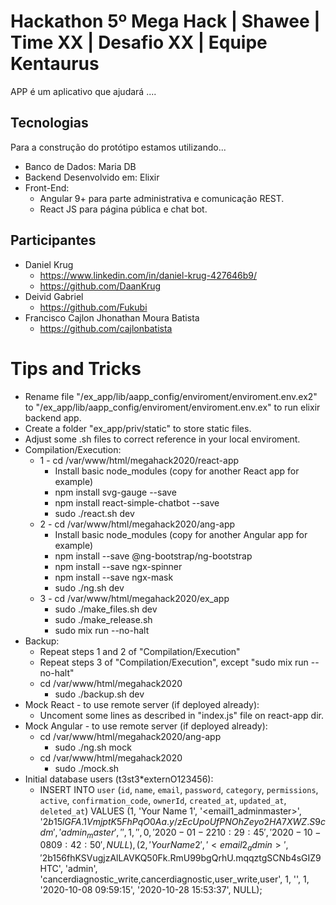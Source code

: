 

# Hackathon 5º Mega Hack | Shawee | Time XX | Desafio XX | Equipe Kentaurus

APP é um aplicativo que ajudará ....

## Tecnologias

Para a construção do protótipo estamos utilizando... 

 - Banco de Dados: Maria DB
 - Backend Desenvolvido em:  Elixir 
 - Front-End: 
   - Angular 9+ para parte administrativa e comunicação REST.
   - React JS para página pública e chat bot.

## Participantes

 - Daniel Krug 
   - https://www.linkedin.com/in/daniel-krug-427646b9/
   - https://github.com/DaanKrug
 - Deivid Gabriel
   - https://github.com/Fukubi
 - Francisco Cajlon Jhonathan Moura Batista
   - https://github.com/cajlonbatista



# Tips and Tricks

  - Rename file "/ex_app/lib/aapp_config/enviroment/enviroment.env.ex2" to "/ex_app/lib/aapp_config/enviroment/enviroment.env.ex" to run elixir backend app.
  - Create a folder "ex_app/priv/static" to store static files.
  - Adjust some .sh files to correct reference in your local enviroment.
  - Compilation/Execution:
    - 1 - cd /var/www/html/megahack2020/react-app
      - Install basic node_modules (copy for another React app for example)
      - npm install svg-gauge --save
      - npm install react-simple-chatbot --save
      - sudo ./react.sh dev
    - 2 - cd /var/www/html/megahack2020/ang-app
      - Install basic node_modules (copy for another Angular app for example)
      - npm install --save @ng-bootstrap/ng-bootstrap
      - npm install --save ngx-spinner
      - npm install --save ngx-mask
      - sudo ./ng.sh dev
    - 3 - cd /var/www/html/megahack2020/ex_app
      - sudo ./make_files.sh dev
      - sudo ./make_release.sh
      - sudo mix run --no-halt
  - Backup:
    - Repeat steps 1 and 2 of "Compilation/Execution"
    - Repeat steps 3 of "Compilation/Execution", except "sudo mix run --no-halt"
    - cd /var/www/html/megahack2020
      - sudo ./backup.sh dev
  - Mock React - to use remote server (if deployed already):
    - Uncoment some lines as described in "index.js" file on react-app dir.
  - Mock Angular - to use remote server (if deployed already):
    - cd /var/www/html/megahack2020/ang-app
      - sudo ./ng.sh mock
    - cd /var/www/html/megahack2020
      - sudo ./mock.sh
  - Initial database users (t3st3*externO123456):
    - INSERT INTO `user` (`id`, `name`, `email`, `password`, `category`, `permissions`, `active`, `confirmation_code`, `ownerId`, `created_at`, `updated_at`, `deleted_at`) VALUES (1, 'Your Name 1', '<email1_adminmaster>', '$2b$15$lGFA.1VmjptK5FhPqO0Aa.y/zEcUpoUfPNOhZeyo2HA7XWZ.S9cdm', 'admin_master', '', 1, '', 0, '2020-01-22 10:29:45', '2020-10-08 09:42:50', NULL),(2, 'Your Name 2', '<email2_admin>', '$2b$15$6fhKSVugjzAlLAVKQ50Fk.RmU99bgQrhU.mqqztgSCNb4sGIZ9HTC', 'admin', 'cancerdiagnostic_write,cancerdiagnostic,user_write,user', 1, '', 1, '2020-10-08 09:59:15', '2020-10-28 15:53:37', NULL);
      
      